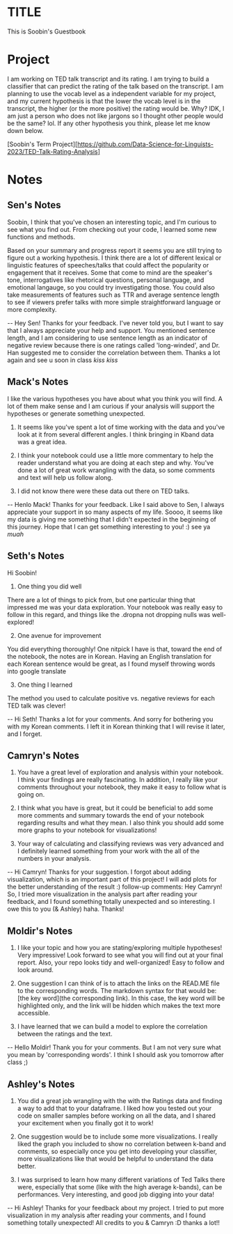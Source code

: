 # TITLE

This is Soobin's Guestbook

# Project

I am working on TED talk transcript and its rating. I am trying to build a classifier that can predict the rating of the talk based on the transcript. I am planning to use the vocab level as a independent variable for my project, and my current hypothesis is that the lower the vocab level is in the transcript, the higher (or the more positive) the rating would be. Why? IDK, I am just a person who does not like jargons so I thought other people would be the same? lol. If any other hypothesis you think, please let me know down below.

[Soobin's Term Project][https://github.com/Data-Science-for-Linguists-2023/TED-Talk-Rating-Analysis]

# Notes

## Sen's Notes
Soobin, I think that you've chosen an interesting topic, and I'm curious to see what you find out. From checking out your code, I learned some new functions and methods.

Based on your summary and progress report it seems you are still trying to figure out a working hypothesis. I think there are a lot of different lexical or linguistic features of speeches/talks that could affect the popularity or engagement that it receives. Some that come to mind are the speaker's tone, interrogatives like rhetorical questions, personal language, and emotional langauge, so you could try investigating those. You could also take measurements of features such as TTR and average sentence length to see if viewers prefer talks with more simple straightforward language or more complexity.

-- Hey Sen! Thanks for your feedback. I've never told you, but I want to say that I always appreciate your help and support. You mentioned sentence length, and I am considering to use sentence length as an indicator of negative review because there is one ratings called 'long-winded', and Dr. Han suggested me to consider the correlation between them. Thanks a lot again and see u soon in class *kiss kiss*

## Mack's Notes

I like the various hypotheses you have about what you think you will find. A lot of them make sense and I am curious if your analysis will support the hypotheses or generate something unexpected.

1. It seems like you've spent a lot of time working with the data and you've look at it from several different angles. I think bringing in Kband data was a great idea.

2. I think your notebook could use a little more commentary to help the reader understand what you are doing at each step and why. You've done a lot of great work wrangling with the data, so some comments and text will help us follow along.

3. I did not know there were these data out there on TED talks.

-- Henlo Mack! Thanks for your feedback. Like I said above to Sen, I always appreciate your support in so many aspects of my life. Soooo, it seems like my data is giving me something that I didn't expected in the beginning of this journey. Hope that I can get something interesting to you! :) see ya *muah*


## Seth's Notes

Hi Soobin!

1. One thing you did well

There are a lot of things to pick from, but one particular thing that impressed me was your data exploration. Your notebook was really easy to follow in this regard, and things like the .dropna not dropping nulls was well-explored!

2. One avenue for improvement

You did everything thoroughly! One nitpick I have is that, toward the end of the notebook, the notes are in Korean. Having an English translation for each Korean sentence would be great, as I found myself throwing words into google translate

3. One thing I learned

The method you used to calculate positive vs. negative reviews for each TED talk was clever!

-- Hi Seth! Thanks a lot for your comments. And sorry for bothering you with my Korean comments. I left it in Korean thinking that I will revise it later, and I forget.

## Camryn's Notes

1. You have a great level of exploration and analysis within your notebook. I think your findings are really fascinating. In addition, I really like your comments throughout your notebook, they make it easy to follow what is going on.

2. I think what you have is great, but it could be beneficial to add some more comments and summary towards the end of your notebook regarding results and what they mean. I also think you should add some more graphs to your notebook for visualizations!

3.  Your way of calculating and classifying reviews was very advanced and I definitely learned something from your work with the all of the numbers in your analysis.

-- Hi Camryn! Thanks for your suggestion. I forgot about adding visualization, which is an important part of this project! I will add plots for the better understanding of the result :)
    follow-up comments: Hey Camryn! So, I tried more visualization in the analysis part after reading your feedback, and I found something totally unexpected and so interesting. I owe this to you (& Ashley) haha. Thanks!

## Moldir's Notes

1. I like your topic and how you are stating/exploring multiple hypotheses! Very impressive! Look forward to see what you will find out at your final report. Also, your repo looks tidy and well-organized! Easy to follow and look around.

2. One suggestion I can think of is to attach the links on the READ.ME file to the corresponding words. The markdown syntax for that would be: [the key word](the corresponding link). In this case, the key word will be highlighted only, and the link will be hidden which makes the text more accessible. 

3. I have learned that we can build a model to explore the correlation between the ratings and the text. 

-- Hello Moldir! Thank you for your comments. But I am not very sure what you mean by 'corresponding words'. I think I should ask you tomorrow after class ;) 

## Ashley's Notes

1. You did a great job wrangling with the with the Ratings data and finding a way to add that to your dataframe. I liked how you tested out your code on smaller samples before working on all the data, and I shared your excitement when you finally got it to work! 

2. One suggestion would be to include some more visualizations. I really liked the graph you included to show no correlation between k-band and comments, so especially once you get into developing your classifier, more visualizations like that would be helpful to understand the data better.

3. I was surprised to learn how many different variations of Ted Talks there were, especially that some (like with the high average k-bands), can be performances. Very interesting, and good job digging into your data!

-- Hi Ashley! Thanks for your feedback about my project. I tried to put more visualization in my analysis after reading your comments, and I found something totally unexpected! All credits to you & Camryn :D thanks a lot!!